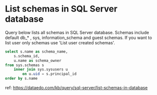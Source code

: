 # List schemas in SQL Server database

Query below lists all schemas in SQL Server database. Schemas include default db_* , sys, information_schema and guest schemas.
If you want to list user only schemas use 'List user created schemas'.

``` sql
select s.name as schema_name, 
    s.schema_id,
    u.name as schema_owner
from sys.schemas s
    inner join sys.sysusers u
        on u.uid = s.principal_id
order by s.name
```

ref: https://dataedo.com/kb/query/sql-server/list-schemas-in-database